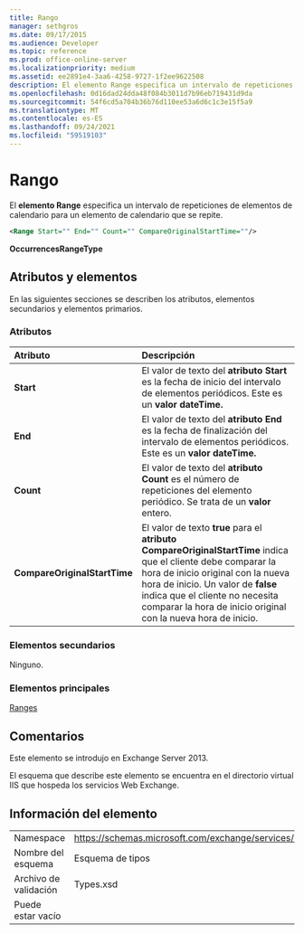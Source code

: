 ```yaml
---
title: Rango
manager: sethgros
ms.date: 09/17/2015
ms.audience: Developer
ms.topic: reference
ms.prod: office-online-server
ms.localizationpriority: medium
ms.assetid: ee2891e4-3aa6-4258-9727-1f2ee9622508
description: El elemento Range especifica un intervalo de repeticiones de elementos de calendario para un elemento de calendario que se repite.
ms.openlocfilehash: 0d16dad24dda48f084b3011d7b96eb719431d9da
ms.sourcegitcommit: 54f6cd5a704b36b76d110ee53a6d6c1c3e15f5a9
ms.translationtype: MT
ms.contentlocale: es-ES
ms.lasthandoff: 09/24/2021
ms.locfileid: "59519103"
---
```

# <a name="range"></a>Rango

El **elemento Range** especifica un intervalo de repeticiones de elementos de calendario para un elemento de calendario que se repite. 
  
```XML
<Range Start="" End="" Count="" CompareOriginalStartTime=""/>
```

 **OccurrencesRangeType**
## <a name="attributes-and-elements"></a>Atributos y elementos

En las siguientes secciones se describen los atributos, elementos secundarios y elementos primarios.
  
### <a name="attributes"></a>Atributos

|**Atributo**|**Descripción**|
|:-----|:-----|
|**Start** <br/> |El valor de texto del **atributo Start** es la fecha de inicio del intervalo de elementos periódicos. Este es un **valor dateTime.**  <br/> |
|**End** <br/> |El valor de texto del **atributo End** es la fecha de finalización del intervalo de elementos periódicos. Este es un **valor dateTime.**  <br/> |
|**Count** <br/> |El valor de texto del **atributo Count** es el número de repeticiones del elemento periódico. Se trata de un **valor** entero.  <br/> |
|**CompareOriginalStartTime** <br/> |El valor de texto **true** para el **atributo CompareOriginalStartTime** indica que el cliente debe comparar la hora de inicio original con la nueva hora de inicio. Un valor de **false** indica que el cliente no necesita comparar la hora de inicio original con la nueva hora de inicio.  <br/> |
   
### <a name="child-elements"></a>Elementos secundarios

Ninguno.
  
### <a name="parent-elements"></a>Elementos principales

[Ranges](ranges.md)
  
## <a name="remarks"></a>Comentarios

Este elemento se introdujo en Exchange Server 2013.
  
El esquema que describe este elemento se encuentra en el directorio virtual IIS que hospeda los servicios Web Exchange.
  
## <a name="element-information"></a>Información del elemento

|||
|:-----|:-----|
|Namespace  <br/> |https://schemas.microsoft.com/exchange/services/2006/types  <br/> |
|Nombre del esquema  <br/> |Esquema de tipos  <br/> |
|Archivo de validación  <br/> |Types.xsd  <br/> |
|Puede estar vacío  <br/> ||
   

